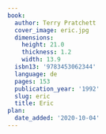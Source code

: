 ```yaml
---
book:
  author: Terry Pratchett
  cover_image: eric.jpg
  dimensions:
    height: 21.0
    thickness: 1.2
    width: 13.9
  isbn13: '9783453062344'
  language: de
  pages: 153
  publication_year: '1992'
  slug: eric
  title: Eric
plan:
  date_added: '2020-10-04'
---
```


